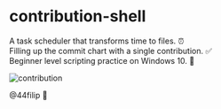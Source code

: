 # contribution-shell

A task scheduler that transforms time to files. ⏰\
Filling up the commit chart with a single contribution. ✅\
Beginner level scripting practice on Windows 10. 📑

![contribution](https://github.com/44filip/contribution-shell/assets/100999946/c0f647fa-c98e-4523-9ce2-49086dd5a9c5)

@44filip 👋
